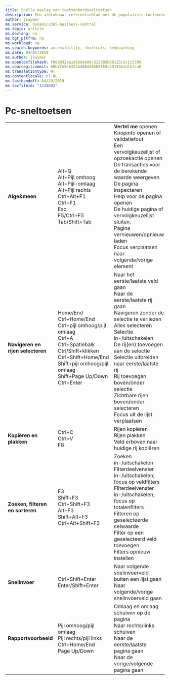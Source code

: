 ```yaml
---
title: Snelle naslag van toetsenbordsneltoetsen
description: Een afdrukbaar referentieblad met de populairste toetsenbordsneltoetsen.
author: jswymer
ms.service: dynamics365-business-central
ms.topic: article
ms.devlang: na
ms.tgt_pltfrm: na
ms.workload: na
ms.search.keywords: accessibility, shortcuts, keyboarding
ms.date: 04/01/2019
ms.author: jswymer
ms.openlocfilehash: f06e032aa1d16deb0dc312d02b88115c2c1c5399
ms.sourcegitcommit: 60b87e5eb32bb408dd65b9855c29159b1dfbfca8
ms.translationtype: HT
ms.contentlocale: nl-NL
ms.lasthandoff: 04/29/2019
ms.locfileid: "1238092"
---
```

# <a name="pc-keyboard-shortcuts"></a>Pc-sneltoetsen

||||  
|----------------|-----------|----------------|
|**Alge&meen**|Alt+Q<br />Alt+Pijl omhoog<br />Alt+Pijl-omlaag<br />Alt+Pijl rechts<br />Ctrl+Alt+F1<br />Ctrl+F1<br />Esc<br />F5/Ctrl+F5<br />Tab/Shift+Tab<br />|**Vertel me** openen<br />Knopinfo openen of validatiefout<br />Een vervolgkeuzelijst of opzoekactie openen<br />De transacties voor de berekende waarde weergeven<br />De pagina inspecteren<br />Help voor de pagina openen<br />De huidige pagina of vervolgkeuzelijst sluiten.<br />Pagina vernieuwen/opnieuw laden<br />Focus verplaatsen naar volgende/vorige element|
|**Navigeren en<br />rijen selecteren**| Home/End<br />Ctrl+Home/End <br />Ctrl+pijl omhoog/pijl omlaag<br />Ctrl+A <br />Ctrl+Spatiebalk<br />Ctrl/Shift+klikken<br />Ctrl+Shift+Home/End<br />Shift+pijl omhoog/pijl omlaag<br />Shift+Page Up/Down<br />Ctrl+Enter| Naar het eerste/laatste veld gaan<br />Naar de eerste/laatste rij gaan<br />Navigeren zonder de selectie te verliezen<br />Alles selecteren<br />Selectie in-/uitschakelen<br /> De rij(en) toevoegen aan de selectie<br />Selectie uitbreiden naar eerste/laatste rij<br />Rij toevoegen boven/onder selectie<br />Zichtbare rijen boven/onder selecteren <br />Focus uit de lijst verplaatsen|
|**Kopiëren en plakken**|Ctrl+C<br />Ctrl+V<br />F8|Rijen kopiëren<br />Rijen plakken<br />Veld erboven naar huidige rij kopiëren|
|**Zoeken, filteren <br />en sorteren**|F3<br />Shift+F3<br />Ctrl+Shift+F3<br />Alt+F3<br />Shift+Alt+F3<br />Ctrl+Alt+Shift+F3|Zoeken in-/uitschakelen<br />Filterdeelvenster in-/uitschakelen; focus op veldfilters<br />Filterdeelvenster in-/uitschakelen; focus op totalenfilters<br />Filteren op geselecteerde celwaarde<br />Filter op een geselecteerd veld toevoegen<br />Filters opnieuw instellen|
|**Snelinvoer**|Ctrl+Shift+Enter<br />Enter/Shift+Enter|Naar volgende snelinvoerveld buiten een lijst gaan<br />Naar volgende/vorige snelinvoerveld gaan|
|**Rapportvoorbeeld**|Pijl omhoog/pijl omlaag<br />Pijl rechts/pijl links<br />Ctrl+Home/End<br />Page Up/Down|Omlaag en omlaag schuiven op de pagina<br />Naar rechts/links schuiven <br />Naar de eerste/laatste pagina gaan<br />Naar de vorige/volgende pagina gaan|
